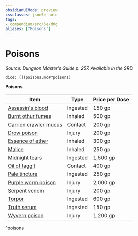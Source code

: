 ```yaml
---
obsidianUIMode: preview
cssclasses: json5e-note
tags:
- compendium/src/5e/dmg
aliases: ["Poisons"]
---
```

# Poisons
*Source: Dungeon Master's Guide p. 257. Available in the SRD.* 

`dice: [](poisons.md#^poisons)`

**Poisons**

| Item | Type | Price per Dose |
|------|------|----------------|
| [Assassin's blood](4-Resources/Compendium/items/assassins-blood.md) | Ingested | 150 gp |
| [Burnt othur fumes](4-Resources/Compendium/items/burnt-othur-fumes.md) | Inhaled | 500 gp |
| [Carrion crawler mucus](4-Resources/Compendium/items/carrion-crawler-mucus.md) | Contact | 200 gp |
| [Drow poison](4-Resources/Compendium/items/drow-poison.md) | Injury | 200 gp |
| [Essence of ether](4-Resources/Compendium/items/essence-of-ether.md) | Inhaled | 300 gp |
| [Malice](4-Resources/Compendium/items/malice.md) | Inhaled | 250 gp |
| [Midnight tears](4-Resources/Compendium/items/midnight-tears.md) | Ingested | 1,500 gp |
| [Oil of taggit](4-Resources/Compendium/items/oil-of-taggit.md) | Contact | 400 gp |
| [Pale tincture](4-Resources/Compendium/items/pale-tincture.md) | Ingested | 250 gp |
| [Purple worm poison](4-Resources/Compendium/items/purple-worm-poison.md) | Injury | 2,000 gp |
| [Serpent venom](4-Resources/Compendium/items/serpent-venom.md) | Injury | 200 gp |
| [Torpor](4-Resources/Compendium/items/torpor.md) | Ingested | 600 gp |
| [Truth serum](4-Resources/Compendium/items/truth-serum.md) | Ingested | 150 gp |
| [Wyvern poison](4-Resources/Compendium/items/wyvern-poison.md) | Injury | 1,200 gp |
^poisons